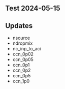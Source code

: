 ## Test 2024-05-15 

## Updates 

- nsource
- ndropmix
- nc_inp_to_aci
- ccn_0p02
- ccn_0p05
- ccn_0p1 
- ccn_0p2 
- ccn_0p5 
- ccn_1p0 

